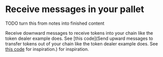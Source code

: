 # Receive messages in your pallet

TODO turn this from notes into finished content

Receive downward messages to receive tokens into your chain like the token dealer example does. See [this code](Send
upward messages to transfer tokens out of your chain like the token dealer example does. See
[this code](https://github.com/paritytech/cumulus/blob/2c63ccb9eb7d065038e53231c379a82a509acf37/rococo-parachains/pallets/token-dealer/src/lib.rs#L92)
for inspiration.) for inspiration.
